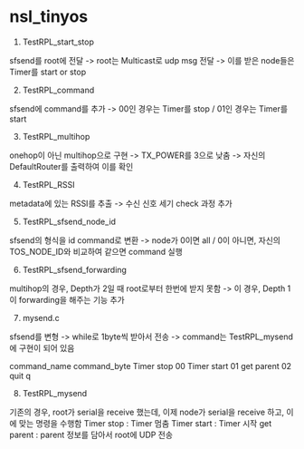 # nsl_tinyos

1. TestRPL_start_stop

sfsend를 root에 전달 -> root는 Multicast로 udp msg 전달 -> 이를 받은 node들은 Timer를 start or stop


2. TestRPL_command

sfsend에 command를 추가 -> 00인 경우는 Timer를 stop / 01인 경우는 Timer를 start


3. TestRPL_multihop

onehop이 아닌 multihop으로 구현 -> TX_POWER를 3으로 낮춤 -> 자신의 DefaultRouter를 출력하여 이를 확인


4. TestRPL_RSSI

metadata에 있는 RSSI를 추출 -> 수신 신호 세기 check 과정 추가


5. TestRPL_sfsend_node_id

sfsend의 형식을 id command로 변환 -> node가 0이면 all / 0이 아니면, 자신의 TOS_NODE_ID와 비교하여 같으면 command 실행


6. TestRPL_sfsend_forwarding

multihop의 경우, Depth가 2일 때 root로부터 한번에 받지 못함 -> 이 경우, Depth 1이 forwarding을 해주는 기능 추가

7. mysend.c

sfsend를 변형 -> while로 1byte씩 받아서 전송 -> command는 TestRPL_mysend에 구현이 되어 있음

command_name	command_byte
Timer stop	00
Timer start	01
get parent	02
quit		    q

8. TestRPL_mysend

기존의 경우, root가 serial을 receive 했는데, 이제 node가 serial을 receive 하고, 이에 맞는 명령을 수행함
Timer stop : Timer 멈춤
Timer start : Timer 시작
get parent : parent 정보를 담아서 root에 UDP 전송

